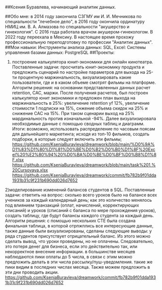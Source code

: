 ##Ксения Буравлева, начинающий аналитик данных.

##Обо мне: в 2014 году закончила СЗГМУ им И. И. Мечникова по специальности "лечебное дело", в 2016 году окончила ординатуру НМИЦ им. В. А. Алмазова по специальности "акушерство и гинекология". С 2016 года работала врачом акушером-гинекологом. В 2022 году переехала в Мексику. В настоящее время прохожу профессиональную переподготовку по профессии "Аналитик данных".
##Мои навыки:
Инструменты анализа данных: SQL, Excel:
Системы управления базами данных: PostgreSQL
##Проекты: 
1) построение калькулятора юнит-экономики для онлайн кинотеатра. Поставленные задачи: просчитать юнит-экономику продукта и предложить сценарий по настройке параметров для выхода на 25-ти процентную маржинальность, визуализировать какие пользователи, где и в каком объеме смотрят фильмы на платформе. Алгоритм решения: на основании представленных данных расчет retention, CAC, маржи. После получения расчетов, был построен калькулятор юнит экономики и предложен план выхода на маржинальность в 25%: увеличение retention yf 12%, увеличение стоимости 1 подписки на 15%, снжение объема скидок на 25% и снижение САС на 15%. При таком сценарии выход на 25% мардинальность против изначальной -94%. Далее визуализировала необходимые данные с помощью сводных таблиц и диаграмм. Итоги: возможно, использовать распределение по часовым поясам для дальнейшего маркетинга; исходя из топ-10 фильмов, создать подборки, в которые следует включить эти фильмы;
   https://github.com/KseniaBuravleva/dreamwork/blob/main/%D0%9A%D1%83%D1%80%D1%81%D0%BE%D0%B2%D0%B0%D1%8F%20Excel%20%E2%80%94%20%D0%BA%D0%BE%D0%BF%D0%B8%D1%8F.xlsx
   https://github.com/KseniaBuravleva/dreamwork/blob/main/task%201.%20Cursovaya.xlsx
   https://github.com/KseniaBuravleva/dreamwork/commit/fb782b9f01dda1931b31c9f231b690dd026d7652
   
2)моделирование изменений балансов студентов в SQL. Поставленные задачи: ответить на вопрос: сколько всего уроков было на балансе всех учеников за каждый календарный день; как это количество менялось под влиянием транзакций (оплат, начислений, корректирующих списаний) и уроков (списаний с баланса по мере прохождения уроков), создать таблицу, где будут балансы каждого студента за каждый день. Алгоритм решения: с помощью нескольких СТЕ была создана финальная таблица, в которой отрпжплись все интересующие данные, также данные были визуализированы, сделаны следующие выводы: у ряда студентов присутствует отрицательный баланс. Из этого можно сделать вывод, что уроки проведены, но не оплачены. Следовательно, это потеря денег для бизнеса, если это действительно так, или некорректное внесение информации. в большинстве месяцев наблюдаются пики оплаты до 5 числа, в связи с этим можно предложить делать в эти числа рассылку/пуш-уведомления. такие же пики видим в последних числах месяца. Также можем предложить в эти дни проводить акции. 
https://github.com/KseniaBuravleva/dreamwork/commit/fb782b9f01dda1931b31c9f231b690dd026d7652
